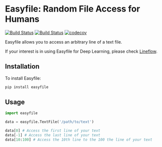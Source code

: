 # Easyfile: Random File Access for Humans
[![Build Status](https://travis-ci.org/yasufumy/easyfile.svg?branch=master)](https://travis-ci.org/yasufumy/easyfile)
[![Build Status](https://github.com/yasufumy/easyfile/workflows/Run%20CI%20build/badge.svg)](https://github.com/yasufumy/easyfile/actions?query=workflow%3A%22Run+CI+build%22)
[![codecov](https://codecov.io/gh/yasufumy/easyfile/branch/master/graph/badge.svg)](https://codecov.io/gh/yasufumy/easyfile)

Easyfile allows you to access an arbitrary line of a text file.

If your interest is in using Easyfile for Deep Learning, please check [Lineflow](https://github.com/yasufumy/lineflow).

## Installation

To install Easyfile:

```bash
pip install easyfile
```

## Usage

```py
import easyfile

data = easyfile.TextFile('/path/to/text')

data[0] # Access the first line of your text
data[-1] # Access the last line of your text
data[10:100] # Access the 10th line to the 100 the line of your text
```
